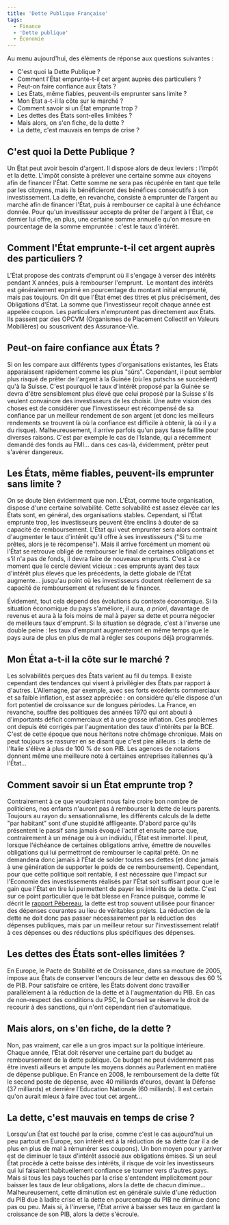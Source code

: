 ```yaml
---
title: 'Dette Publique Française'
tags:
  - Finance
  - 'Dette publique'
  - Économie
---
```


Au menu aujourd'hui, des éléments de réponse aux questions suivantes :

- C'est quoi la Dette Publique ?
- Comment l'État emprunte-t-il cet argent auprès des particuliers ?
- Peut-on faire confiance aux États ?
- Les États, même fiables, peuvent-ils emprunter sans limite ?
- Mon État a-t-il la côte sur le marché ?
- Comment savoir si un État emprunte trop ?
- Les dettes des États sont-elles limitées ?
- Mais alors, on s'en fiche, de la dette ?
- La dette, c'est mauvais en temps de crise ?

<!-- more -->

## C'est quoi la Dette Publique ?

Un État peut avoir besoin d'argent. Il dispose alors de deux leviers : l'impôt
et la dette. L'impôt consiste à prélever une certaine somme aux citoyens afin de
financer l'État. Cette somme ne sera pas récupérée en tant que telle par les
citoyens, mais ils bénéficieront des bénéfices consécutifs à son investissement.
La dette, en revanche, consiste à emprunter de l'argent au marché afin de
financer l'État, puis à rembourser ce capital à une échéance donnée. Pour qu'un
investisseur accepte de prêter de l'argent à l'État, ce dernier lui offre, en
plus, une certaine somme annuelle qu'on mesure en pourcentage de la somme
empruntée : c'est le taux d'intérêt.

## Comment l'État emprunte-t-il cet argent auprès des particuliers ?

L'État propose des contrats d'emprunt où il s'engage à verser des intérêts
pendant X années, puis à rembourser l'emprunt.  Le montant des intérêts est
généralement exprimé en pourcentage du montant initial emprunté, mais pas
toujours. On dit que l'État émet des titres et plus précisément, des Obligations
d'État. La somme que l'investisseur reçoit chaque année est appelée coupon. Les
particuliers n'empruntent pas directement aux États. Ils passent par des OPCVM
(Organismes de Placement Collectif en Valeurs Mobilières) ou souscrivent des
Assurance-Vie.

## Peut-on faire confiance aux États ?

Si on les compare aux différents types d'organisations existantes, les États
apparaissent rapidement comme les plus "sûrs". Cependant, il peut sembler plus
risqué de prêter de l'argent à la Guinée (où les putschs se succèdent) qu'à la
Suisse. C'est pourquoi le taux d'intérêt proposé par la Guinée se devra d'être
sensiblement plus élevé que celui proposé par la Suisse s'ils veulent convaincre
des investisseurs de les choisir. Une autre vision des choses est de considérer
que l'investisseur est récompensé de sa confiance par un meilleur rendement de
son argent (et donc les meilleurs rendements se trouvent là où la confiance est
difficile à obtenir, là où il y a du risque). Malheureusement, il arrive parfois
qu'un pays fasse faillite pour diverses raisons. C'est par exemple le cas de
l'Islande, qui a récemment demandé des fonds au FMI… dans ces cas-là,
évidemment, prêter peut s'avérer dangereux.

## Les États, même fiables, peuvent-ils emprunter sans limite ?

On se doute bien évidemment que non. L'État, comme toute organisation, dispose
d'une certaine solvabilité. Cette solvabilité est assez élevée car les États
sont, en général, des organisations stables. Cependant, si l'État emprunte trop,
les investisseurs peuvent être enclins à douter de sa capacité de remboursement.
L'État qui veut emprunter sera alors contraint d'augmenter le taux d'intérêt
qu'il offre à ses investisseurs ("Si tu me prêtes, alors je te récompense").
Mais il arrive forcément un moment où l'État se retrouve obligé de rembourser le
final de certaines obligations et s'il n'a pas de fonds, il devra faire de
nouveaux emprunts. C'est à ce moment que le cercle devient vicieux : ces
emprunts ayant des taux d'intérêt plus élevés que les précédents, la dette
globale de l'État augmente… jusqu'au point où les investisseurs doutent
réellement de sa capacité de remboursement et refusent de le financer.

Évidement, tout cela dépend des évolutions du contexte économique. Si la
situation économique du pays s'améliore, il aura, _a priori_, davantage de
revenus et aura à la fois moins de mal à payer sa dette et pourra négocier de
meilleurs taux d'emprunt. Si la situation se dégrade, c'est à l'inverse une
double peine : les taux d'emprunt augmenteront en même temps que le pays aura de
plus en plus de mal à régler ses coupons déjà programmés.

## Mon État a-t-il la côte sur le marché ?

Les solvabilités perçues des États varient au fil du temps. Il existe cependant
des tendances qui visent à privilégier des États par rapport à d'autres.
L'Allemagne, par exemple, avec ses forts excédents commerciaux et sa faible
inflation, est assez appréciée : on considère qu'elle dispose d'un fort
potentiel de croissance sur de longues périodes. La France, en revanche, souffre
des politiques des années 1970 qui ont abouti à d'importants déficit commerciaux
et à une grosse inflation. Ces problèmes ont depuis été corrigés par
l'augmentation des taux d'intérêts par la BCE. C'est de cette époque que nous
héritons notre chômage chronique. Mais on peut toujours se rassurer en se disant
que c'est pire ailleurs : la dette de l'Italie s'élève à plus de 100 % de son
PIB. Les agences de notations donnent même une meilleure note à certaines
entreprises italiennes qu'à l'État…

## Comment savoir si un État emprunte trop ?

Contrairement à ce que voudraient nous faire croire bon nombre de politiciens,
nos enfants n'auront pas à rembourser la dette de leurs parents. Toujours au
rayon du sensationnalisme, les différents calculs de la dette "par habitant"
sont d'une stupidité affligeante. D'abord parce qu'ils présentent le passif sans
jamais évoqué l'actif et ensuite parce que, contrairement à un ménage ou à un
individu, l'État est immortel. Il peut, lorsque l'échéance de certaines
obligations arrive, émettre de nouvelles obligations qui lui permettront de
rembourser le capital prêté. On ne demandera donc jamais à l'État de solder
toutes ses dettes (et donc jamais à une génération de supporter le poids de ce
remboursement). Cependant, pour que cette politique soit rentable, il est
nécessaire que l'impact sur l'Economie des investissements réalisés par l'État
soit suffisant pour que le gain que l'État en tire lui permettent de payer les
intérêts de la dette. C'est sur ce point particulier que le bât blesse en France
puisque, comme le décrit le
[rapport Pébereau](https://fr.wikipedia.org/wiki/Rapport_P%C3%A9bereau_sur_la_dette_publique),
la dette est trop souvent utilisée pour financer des dépenses courantes au lieu
de véritables projets. La réduction de la dette ne doit donc pas passer
nécessairement par la réduction des dépenses publiques, mais par un meilleur
retour sur l'investissement relatif à ces dépenses ou des réductions plus
spécifiques des dépenses.

## Les dettes des États sont-elles limitées ?

En Europe, le Pacte de Stabilité et de Croissance, dans sa mouture de 2005,
impose aux États de conserver l'encours de leur dette en dessous des 60 % de
PIB. Pour satisfaire ce critère, les États doivent donc travailler parallèlement
à la réduction de la dette et à l'augmentation du PIB. En cas de non-respect des
conditions du PSC, le Conseil se réserve le droit de recourir à des sanctions,
qui n'ont cependant rien d'automatique.

## Mais alors, on s'en fiche, de la dette ?

Non, pas vraiment, car elle a un gros impact sur la politique intérieure. Chaque
année, l'État doit réserver une certaine part du budget au remboursement de la
dette publique. Ce budget ne peut évidemment pas être investi ailleurs et ampute
les moyens donnés au Parlement en matière de dépense publique. En France en
2008, le remboursement de la dette fût le second poste de dépense, avec 40
milliards d'euros, devant la Défense (37 milliards) et derrière l'Education
Nationale (60 milliards). Il est certain qu'on aurait mieux à faire avec tout
cet argent…

## La dette, c'est mauvais en temps de crise ?

Lorsqu'un État est touché par la crise, comme c'est le cas aujourd'hui un peu
partout en Europe, son intérêt est à la réduction de sa dette (car il a de plus
en plus de mal à rémunérer ses coupons). Un bon moyen pour y arriver est de
diminuer le taux d'intérêt associé aux obligations émises. Si un seul État
procède à cette baisse des intérêts, il risque de voir les investisseurs qui lui
faisaient habituellement confiance se tourner vers d'autres pays. Mais si tous
les pays touchés par la crise s'entendent implicitement pour baisser les taux de
leur obligations, alors la dette de chacun diminue… Malheureusement, cette
diminution est en générale suivie d'une réduction du PIB due à ladite crise et
la dette en pourcentage du PIB ne diminue donc pas ou peu. Mais si, à l'inverse,
l'État arrive à baisser ses taux en gardant la croissance de son PIB, alors la
dette s'écroule.
